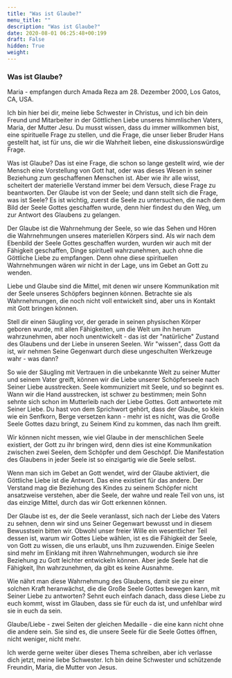 ```yaml
---
title: "Was ist Glaube?"
menu_title: ""
description: "Was ist Glaube?"
date: 2020-08-01 06:25:48+00:199
draft: False
hidden: True
weight:
---
```

### Was ist Glaube?

Maria - empfangen durch Amada Reza am 28. Dezember 2000, Los Gatos, CA, USA.

Ich bin hier bei dir, meine liebe Schwester in Christus, und ich bin dein Freund und Mitarbeiter in der Göttlichen Liebe unseres himmlischen Vaters, Maria, der Mutter Jesu. Du musst wissen, dass du immer willkommen bist, eine spirituelle Frage zu stellen, und die Frage, die unser lieber Bruder Hans gestellt hat, ist für uns, die wir die Wahrheit lieben, eine diskussionswürdige Frage.

Was ist Glaube? Das ist eine Frage, die schon so lange gestellt wird, wie der Mensch eine Vorstellung von Gott hat, oder was dieses Wesen in seiner Beziehung zum geschaffenen Menschen ist. Aber wie ihr alle wisst, scheitert der materielle Verstand immer bei dem Versuch, diese Frage zu beantworten. Der Glaube ist von der Seele; und dann stellt sich die Frage, was ist Seele? Es ist wichtig, zuerst die Seele zu untersuchen, die nach dem Bild der Seele Gottes geschaffen wurde, denn hier findest du den Weg, um zur Antwort des Glaubens zu gelangen.

Der Glaube ist die Wahrnehmung der Seele, so wie das Sehen und Hören die Wahrnehmungen unseres materiellen Körpers sind. Als wir nach dem Ebenbild der Seele Gottes geschaffen wurden, wurden wir auch mit der Fähigkeit geschaffen, Dinge spirituell wahrzunehmen, auch ohne die Göttliche Liebe zu empfangen. Denn ohne diese spirituellen Wahrnehmungen wären wir nicht in der Lage, uns im Gebet an Gott zu wenden.

Liebe und Glaube sind die Mittel, mit denen wir unsere Kommunikation mit der Seele unseres Schöpfers beginnen können. Betrachte sie als Wahrnehmungen, die noch nicht voll entwickelt sind, aber uns in Kontakt mit Gott bringen können.

Stell dir einen Säugling vor, der gerade in seinen physischen Körper geboren wurde, mit allen Fähigkeiten, um die Welt um ihn herum wahrzunehmen, aber noch unentwickelt - das ist der "natürliche" Zustand des Glaubens und der Liebe in unseren Seelen. Wir "wissen", dass Gott da ist, wir nehmen Seine Gegenwart durch diese ungeschulten Werkzeuge wahr - was dann?

So wie der Säugling mit Vertrauen in die unbekannte Welt zu seiner Mutter und seinem Vater greift, können wir die Liebe unserer Schöpferseele nach Seiner Liebe ausstrecken. Seele kommuniziert mit Seele, und so beginnt es. Wann wir die Hand ausstrecken, ist schwer zu bestimmen; mein Sohn sehnte sich schon im Mutterleib nach der Liebe Gottes. Gott antwortete mit Seiner Liebe. Du hast von dem Sprichwort gehört, dass der Glaube, so klein wie ein Senfkorn, Berge versetzen kann - mehr ist es nicht, was die Große Seele Gottes dazu bringt, zu Seinem Kind zu kommen, das nach Ihm greift.

Wir können nicht messen, wie viel Glaube in der menschlichen Seele existiert, der Gott zu ihr bringen wird, denn dies ist eine Kommunikation zwischen zwei Seelen, dem Schöpfer und dem Geschöpf. Die Manifestation des Glaubens in jeder Seele ist so einzigartig wie die Seele selbst.

Wenn man sich im Gebet an Gott wendet, wird der Glaube aktiviert, die Göttliche Liebe ist die Antwort. Das eine existiert für das andere. Der Verstand mag die Beziehung des Kindes zu seinem Schöpfer nicht ansatzweise verstehen, aber die Seele, der wahre und reale Teil von uns, ist das einzige Mittel, durch das wir Gott erkennen können.

Der Glaube ist es, der die Seele veranlasst, sich nach der Liebe des Vaters zu sehnen, denn wir sind uns Seiner Gegenwart bewusst und in diesem Bewusstsein bitten wir. Obwohl unser freier Wille ein wesentlicher Teil dessen ist, warum wir Gottes Liebe wählen, ist es die Fähigkeit der Seele, von Gott zu wissen, die uns erlaubt, uns Ihm zuzuwenden. Einige Seelen sind mehr im Einklang mit ihren Wahrnehmungen, wodurch sie ihre Beziehung zu Gott leichter entwickeln können. Aber jede Seele hat die Fähigkeit, Ihn wahrzunehmen, da gibt es keine Ausnahme.

Wie nährt man diese Wahrnehmung des Glaubens, damit sie zu einer solchen Kraft heranwächst, die die Große Seele Gottes bewegen kann, mit Seiner Liebe zu antworten? Sehnt euch einfach danach, dass diese Liebe zu euch kommt, wisst im Glauben, dass sie für euch da ist, und unfehlbar wird sie in euch da sein.

Glaube/Liebe - zwei Seiten der gleichen Medaille - die eine kann nicht ohne die andere sein. Sie sind es, die unsere Seele für die Seele Gottes öffnen, nicht weniger, nicht mehr.

Ich werde gerne weiter über dieses Thema schreiben, aber ich verlasse dich jetzt, meine liebe Schwester. Ich bin deine Schwester und schützende Freundin, Maria, die Mutter von Jesus.

